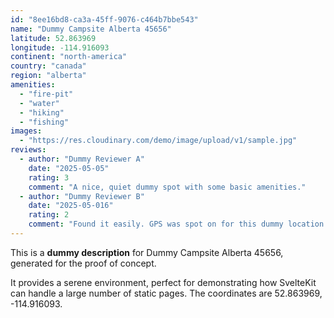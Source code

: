 ```yaml
---
id: "8ee16bd8-ca3a-45ff-9076-c464b7bbe543"
name: "Dummy Campsite Alberta 45656"
latitude: 52.863969
longitude: -114.916093
continent: "north-america"
country: "canada"
region: "alberta"
amenities:
  - "fire-pit"
  - "water"
  - "hiking"
  - "fishing"
images:
  - "https://res.cloudinary.com/demo/image/upload/v1/sample.jpg"
reviews:
  - author: "Dummy Reviewer A"
    date: "2025-05-05"
    rating: 3
    comment: "A nice, quiet dummy spot with some basic amenities."
  - author: "Dummy Reviewer B"
    date: "2025-05-016"
    rating: 2
    comment: "Found it easily. GPS was spot on for this dummy location."
---
```


This is a **dummy description** for Dummy Campsite Alberta 45656, generated for the proof of concept.

It provides a serene environment, perfect for demonstrating how SvelteKit can handle a large number of static pages. The coordinates are 52.863969, -114.916093.
